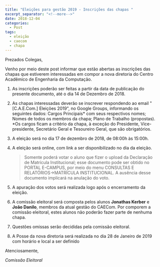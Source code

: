 ```yaml
---
title: "Eleições para gestão 2019 - Inscrições das chapas "
excerpt_separator: "<!--more-->"
date: 2018-12-04
categories:
  - Post
tags:
  - eleição
  - caecom
  - chapa
---
```


Prezados Colegas,

Venho por meio deste post informar que estão abertas as inscrições das chapas que estiverem interessadas em compor a nova diretoria do Centro Acadêmico de Engenharia da Computação.

1. As inscrições poderão ser feitas a partir da data de publicação do presente documento, até o dia 14 de Dezembro de 2018.

2. As chapas interessadas deverão se inscrever respondendo ao email "[C.A.E.Com.] Eleições 2019",  no Google Groups, informando os seguintes dados:
Cargos Principais* com seus respectivos nomes;
Nomes de todos os membros da chapa;
Plano de Trabalho (propostas).
*Os cargos ficam a critério da chapa, à exceção do Presidente, Vice-presidente, Secretário Geral e Tesoureiro Geral, que são obrigatórios.

3. A eleição será no dia 17 de dezembro de 2018, de 08:00h às 15:00h.

4. A eleição será online, com link a ser disponibilizado no dia da eleição.

    > Somente poderá votar o aluno que  fizer o upload da Declaração de Matrícula Institucional; esse documento pode ser obtido no PORTAL E-CAMPUS, por meio do menu CONSULTAS E RELATÓRIOS->MATRÍCULA INSTITUCIONAL. A ausência desse documento implicará na anulação do voto.

5. A apuração dos votos será realizada logo após o encerramento da eleição.

6. A comissão eleitoral será composta pelos alunos **Jonathas Kerber** e **João Danilo**, membros da atual gestão do CAECom. Por comporem a comissão eleitoral, estes alunos não poderão fazer parte de nenhuma chapa.

7. Questões omissas serão decididas pela comissão eleitoral.

8. A Posse da nova diretoria será realizada no dia 28 de Janeiro de 2019 com horário e local a ser definido

Atenciosamente,

_Comissão Eleitoral_
